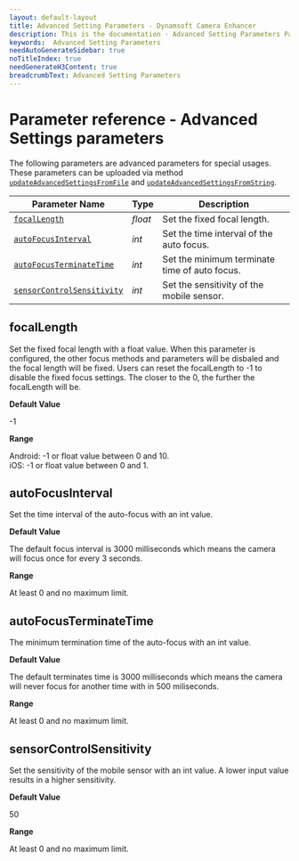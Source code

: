 ```yaml
---
layout: default-layout
title: Advanced Setting Parameters - Dynamsoft Camera Enhancer
description: This is the documentation - Advanced Setting Parameters Page of Dynamsoft Camera Enhancer.
keywords:  Advanced Setting Parameters
needAutoGenerateSidebar: true
noTitleIndex: true
needGenerateH3Content: true
breadcrumbText: Advanced Setting Parameters
---
```


# Parameter reference - Advanced Settings parameters

The following parameters are advanced parameters for special usages. These parameters can be uploaded via method [`updateAdvancedSettingsFromFile`]({{site.android}}primary-api/camera-enhancer.html#updateadvancedsettingsfromfile) and [`updateAdvancedSettingsFromString`]({{site.android}}primary-api/camera-enhancer.html#updateadvancedsettingsfromstring).

| Parameter Name | Type | Description |
| -------------- | ---- | ----------- |
| [`focalLength`](#focallength) | *float* | Set the fixed focal length. |
| [`autoFocusInterval`](#autofocusinterval) | *int* | Set the time interval of the auto focus. |
| [`autoFocusTerminateTime`](#autofocusterminatetime) | *int* | Set the minimum terminate time of auto focus. |
| [`sensorControlSensitivity`](#sensorcontrolsensitivity) | *int* | Set the sensitivity of the mobile sensor. |

## focalLength

Set the fixed focal length with a float value. When this parameter is configured, the other focus methods and parameters will be disbaled and the focal length will be fixed. Users can reset the focalLength to -1 to disable the fixed focus settings. The closer to the 0, the further the focalLength will be.

**Default Value**

-1

**Range**

Android: -1 or float value between 0 and 10.  
iOS: -1 or float value between 0 and 1.

## autoFocusInterval

Set the time interval of the auto-focus with an int value.

**Default Value**

The default focus interval is 3000 milliseconds which means the camera will focus once for every 3 seconds.

**Range**

At least 0 and no maximum limit.

## autoFocusTerminateTime

The minimum termination time of the auto-focus with an int value.

**Default Value**

The default terminates time is 3000 milliseconds which means the camera will never focus for another time with in 500 miliseconds.

**Range**

At least 0 and no maximum limit.

## sensorControlSensitivity

Set the sensitivity of the mobile sensor with an int value. A lower input value results in a higher sensitivity.

**Default Value**

50

**Range**

At least 0 and no maximum limit.
